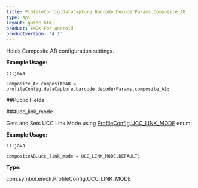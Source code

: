 ```yaml
---
title: ProfileConfig.DataCapture.Barcode.DecoderParams.Composite_AB
type: api
layout: guide.html
product: EMDK For Android
productversion: '4.1'
---
```



Holds Composite AB configuration settings. 
 
 

**Example Usage:**
	
	:::java
	
	Composite_AB compositeAB = profileConfig.dataCapture.barcode.decoderParams.composite_AB;
	


##Public Fields

###ucc_link_mode

Gets and Sets UCC Link Mode using [ ProfileConfig.UCC_LINK_MODE](../ProfileConfig-UCC_LINK_MODE) enum;
 
 

**Example Usage:**
	
	:::java
	
	compositeAB.ucc_link_mode = UCC_LINK_MODE.DEFAULT;
	


**Type:**

com.symbol.emdk.ProfileConfig.UCC_LINK_MODE









